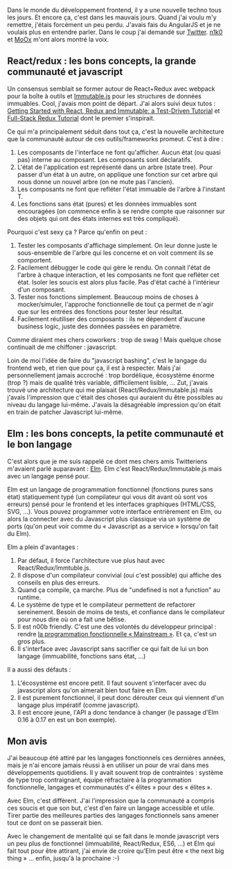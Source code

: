 <!-- 
.. title: Elm lang, le prochain react/redux/angularjs ?
.. slug: elm-lang-prochain-react-redux-angular
.. date: 2016-05-18 20:39:20 UTC+02:00
.. tags: functional programming, javascript, elm
.. category: 
.. link: 
.. description: 
.. type: text
-->

Dans le monde du développement frontend, il y a une nouvelle techno tous les jours. Et encore ça, c'est dans les mauvais jours. Quand j'ai voulu m'y remettre, j'étais forcément un peu perdu. J'avais fais du AngularJS et je ne voulais plus en entendre parler. Dans le coup j'ai demandé sur [Twitter](https://twitter.com/vjousse/status/716893840163082240). [n1k0](https://twitter.com/n1k0) et [MoOx](https://twitter.com/MoOx) m'ont alors montré la voix.<!-- TEASER_END -->

## React/redux : les bons concepts, la grande communauté et javascript

Un consensus semblait se former autour de React+Redux avec webpack pour la boîte à outils et [Immutable.js]() pour les structures de données immuables. Cool, j'avais mon point de départ. J'ai alors suivi deux tutos : [Getting Started with React, Redux and Immutable: a Test-Driven Tutorial](http://www.theodo.fr/blog/2016/03/getting-started-with-react-redux-and-immutable-a-test-driven-tutorial-part-1/) et [Full-Stack Redux Tutorial](http://teropa.info/blog/2015/09/10/full-stack-redux-tutorial.html) dont le premier s'inspirait.

Ce qui m'a principalement séduit dans tout ça, c'est la nouvelle architecture que la communauté autour de ces outils/frameworks promeut. C'est à dire :

1. Les composants de l'interface ne font qu'afficher. Aucun état (ou quasi pas) interne au composant. Les composants sont déclaratifs.
2. L'état de l'application est représenté dans un arbre (state tree). Pour passer d'un état à un autre, on applique une fonction sur cet arbre qui nous donne un nouvel arbre (on ne mute pas l'ancien).
3. Les composants ne font que refléter l'état immuable de l'arbre à l'instant T.
4. Les fonctions sans état (pures) et les données immuables sont encouragées (on commence enfin à se rendre compte que raisonner sur des objets qui ont des états internes est très compliqué).

Pourquoi c'est sexy ça ? Parce qu'enfin on peut :

1. Tester les composants d'affichage simplement. On leur donne juste le sous-ensemble de l'arbre qui les concerne et on voit comment ils se comportent.
2. Facilement débugger le code qui gère le rendu. On connait l'état de l'arbre à chaque interaction, et les composants ne font que refléter cet état. Isoler les soucis est alors plus facile. Pas d'état caché à l'intérieur d'un composant.
3. Tester nos fonctions simplement. Beaucoup moins de choses à mocker/simuler, l'approche fonctionnelle de tout ça permet de n'agir que sur les entrées des fonctions pour tester leur résultat.
4. Facilement réutiliser des composants : ils ne dépendent d'aucune business logic, juste des données passées en paramètre.

Comme diraient mes chers coworkers : trop de swag ! Mais quelque chose continuait de me chiffoner : javascript.

Loin de moi l'idée de faire du "javascript bashing", c'est le langage du frontend web, et rien que pour ça, il est à respecter. Mais j'ai personnellement jamais accroché : trop bordélique, écosystème énorme (trop ?) mais de qualité très variable, difficilement lisible, …
Zut, j'avais trouvé une architecture qui me plaisait (React/Redux/Immutable.js) mais j'avais l'impression que c'était des choses qui auraient du être possibles au niveau du langage lui-même. J'avais la désagréable impression qu'on était en train de patcher Javascript lui-même.

## Elm : les bons concepts, la petite communauté et le bon langage

C'est alors que je me suis rappelé ce dont mes chers amis Twitteriens m'avaient parlé auparavant : [Elm](). Elm c'est React/Redux/Immutable.js mais avec un langage pensé pour.

Elm est un langage de programmation fonctionnel (fonctions pures sans état) statiquement typé (un compilateur qui vous dit avant où sont vos erreurs) pensé pour le frontend et les interfaces graphiques (HTML/CSS, SVG, …). Vous pouvez programmer votre interface entrièrement en Elm, ou alors la connecter avec du Javascript plus classique via un système de ports (qu'on peut voir comme du « Javascript as a service » lorsqu'on fait du Elm).

Elm a plein d'avantages :

1. Par défaut, il force l'architecture vue plus haut avec React/Redux/Immtuble.js.
2. Il dispose d'un compilateur convivial (oui c'est possible) qui affiche des conseils en plus des erreurs.
3. Quand ça compile, ça marche. Plus de "undefined is not a function" au runtime.
4. Le système de type et le compilateur permettent de refactorer sereinement. Besoin de moins de tests, et confiance dans le compilateur pour nous dire où on a fait une bêtise.
5. Il est n00b friendly. C'est une des volontés du développeur principal : rendre [la programmation fonctionnelle « Mainstream »](TODO). Et ça, c'est un gros plus.
6. Il s'interface avec Javascript sans sacrifier ce qui fait de lui un bon langage (immuabilité, fonctions sans état, …)

Il a aussi des défauts :

1. L'écosystème est encore petit. Il faut souvent s'interfacer avec du javascript alors qu'on aimerait bien tout faire en Elm.
2. Il est purement fonctionnel, il peut donc dérouter ceux qui viennent d'un langage plus impératif (comme javascript).
3. Il est encore jeune, l'API a donc tendance à changer (le passage d'Elm 0.16 à 0.17 en est un bon exemple).

## Mon avis

J'ai beaucoup été attiré par les langages fonctionnels ces dernières années, mais je n'ai encore jamais réussi à en utiliser un pour de vrai dans mes développements quotidiens. Il y avait souvent trop de contraintes : système de type trop contraignant, équipe réfractaire à la programmation fonctionnelle, langages et communautés d'« élites » pour des « élites ».

Avec Elm, c'est différent. J'ai l'impression que la communauté a compris ces soucis et que son but, c'est d'en faire un langage accessible et utile. Tirer partie des meilleures parties des langages fonctionnels sans amener tout ce dont on se passerait bien.

Avec le changement de mentalité qui se fait dans le monde javascript vers un peu plus de fonctionnel (immuabilité, React/Redux, ES6, …) et Elm qui fait tout pour être attirant, j'ai envie de croire qu'Elm peut être « the next big thing » … enfin, jusqu'à la prochaine :-)
